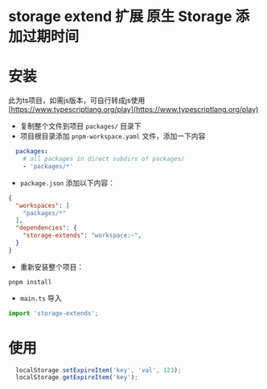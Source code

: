 # storage extend 扩展 原生 Storage 添加过期时间

# 安装
此为ts项目，如需js版本，可自行转成js使用 [https://www.typescriptlang.org/play](https://www.typescriptlang.org/play)
  - 复制整个文件到项目 `packages/` 目录下
  - 项目根目录添加 `pnpm-workspace.yaml` 文件，添加一下内容
  ```yaml
    packages:
      # all packages in direct subdirs of packages/
      - 'packages/*'
  ```
  - `package.json` 添加以下内容：
  ```json
  {
    "workspaces": [
      "packages/*"
    ],
    "dependencies": {
      "storage-extends": "workspace:~",
    }
  }
  ```
  - 重新安装整个项目：
  ```
  pnpm install
  ```
  - `main.ts` 导入
  ```js
  import 'storage-extends';
  ```


# 使用
```js
  localStorage.setExpireItem('key', 'val', 123);
  localStorage.getExpireItem('key');
```
